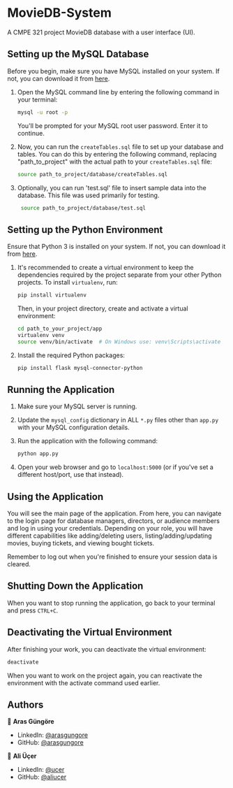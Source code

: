 # MovieDB-System

A CMPE 321 project MovieDB database with a user interface (UI).



## Setting up the MySQL Database

Before you begin, make sure you have MySQL installed on your system. If not, you can download it from [here](https://dev.mysql.com/downloads/mysql/).

1. Open the MySQL command line by entering the following command in your terminal:

    ```bash
    mysql -u root -p
    ```

   You'll be prompted for your MySQL root user password. Enter it to continue.

2. Now, you can run the `createTables.sql` file to set up your database and tables. You can do this by entering the following command, replacing "path_to_project" with the actual path to your `createTables.sql` file:

    ```bash
    source path_to_project/database/createTables.sql
    ```

3. Optionally, you can run 'test.sql' file to insert sample data into the database. This file was used primarily for testing.

   ```bash
    source path_to_project/database/test.sql
    ```



## Setting up the Python Environment

Ensure that Python 3 is installed on your system. If not, you can download it from [here](https://www.python.org/downloads/).

1. It's recommended to create a virtual environment to keep the dependencies required by the project separate from your other Python projects. To install `virtualenv`, run:

   ```bash
   pip install virtualenv
   ```

   Then, in your project directory, create and activate a virtual environment:

   ```bash
   cd path_to_your_project/app
   virtualenv venv
   source venv/bin/activate  # On Windows use: venv\Scripts\activate
   ```

2. Install the required Python packages:

   ```bash
   pip install flask mysql-connector-python
   ```



## Running the Application

1. Make sure your MySQL server is running.
2. Update the `mysql_config` dictionary in ALL `*.py` files other than `app.py` with your MySQL configuration details.
3. Run the application with the following command:

   ```bash
   python app.py
   ```

4. Open your web browser and go to `localhost:5000` (or if you've set a different host/port, use that instead).



## Using the Application

You will see the main page of the application. From here, you can navigate to the login page for database managers, directors, or audience members and log in using your credentials. Depending on your role, you will have different capabilities like adding/deleting users, listing/adding/updating movies, buying tickets, and viewing bought tickets.

Remember to log out when you're finished to ensure your session data is cleared.



## Shutting Down the Application

When you want to stop running the application, go back to your terminal and press `CTRL+C`.



## Deactivating the Virtual Environment

After finishing your work, you can deactivate the virtual environment:

```bash
deactivate
```

When you want to work on the project again, you can reactivate the environment with the activate command used earlier.



## Authors

👤 **Aras Güngöre**

* LinkedIn: [@arasgungore](https://www.linkedin.com/in/arasgungore)
* GitHub: [@arasgungore](https://github.com/arasgungore)

👤 **Ali Üçer**

* LinkedIn: [@ucer](https://www.linkedin.com/in/ucer)
* GitHub: [@aliucer](https://github.com/aliucer)
